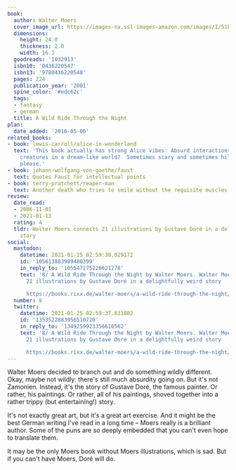 ```yaml
---
book:
  author: Walter Moers
  cover_image_url: https://images-na.ssl-images-amazon.com/images/I/51FSOqbSCkL.jpg
  dimensions:
    height: 24.0
    thickness: 2.0
    width: 16.1
  goodreads: '1032913'
  isbn10: '0436220547'
  isbn13: '9780436220548'
  pages: 224
  publication_year: '2001'
  spine_color: '#edc62c'
  tags:
  - fantasy
  - german
  title: A Wild Ride Through the Night
plan:
  date_added: '2016-05-06'
related_books:
- book: lewis-carroll/alice-in-wonderland
  text: 'This book actually has strong Alice vibes: Absurd interactions with fantastical
    creatures in a dream-like world?  Sometimes scary and sometimes hilarious? Yes,
    please.'
- book: johann-wolfgang-von-goethe/faust
  text: Quotes Faust for intellectual points
- book: terry-pratchett/reaper-man
  text: Another death who tries to smile without the requisite muscles.
review:
  date_read:
  - 2006-11-01
  - 2021-01-13
  rating: 4
  tldr: Walter Moers connects 21 illustrations by Gustave Doré in a delightfully weird
    story
social:
  mastodon:
    datetime: 2021-01-25 02:59:38.029172
    id: '105613883989480399'
    in_reply_to: '105547275226621278'
    text: '8/ A Wild Ride Through the Night by Walter Moers. Walter Moers connects
      21 illustrations by Gustave Doré in a delightfully weird story

      https://books.rixx.de/walter-moers/a-wild-ride-through-the-night/ #rixxReads'
  number: 8
  twitter:
    datetime: 2021-01-25 02:59:37.631882
    id: '1353522883956510720'
    in_reply_to: '1349259923356610562'
    text: '8/ A Wild Ride Through the Night by Walter Moers. Walter Moers connects
      21 illustrations by Gustave Doré in a delightfully weird story

      https://books.rixx.de/walter-moers/a-wild-ride-through-the-night/'
---
```


Walter Moers decided to branch out and do something wildly different. Okay, maybe not wildly: there's still much
absurdity going on. But it's not Zamonien. Instead, it's the story of Gustave Doré, the famous painter. Or rather, his
paintings. Or rather, all of his paintings, shoved together into a rather trippy (but entertaining!) story.

It's not exactly great art, but it's a great art exercise. And it might be the best German writing I've read in a long
time – Moers really is a brilliant author. Some of the puns are so deeply embedded that you can't even hope to translate
them.

It may be the only Moers book without Moers illustrations, which is sad. But if you can't have Moers, Doré will do.
